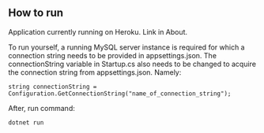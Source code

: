 ## How to run
Application currently running on Heroku. Link in About.

To run yourself, a running MySQL server instance is required for which a connection string needs to be provided in appsettings.json. The connectionString variable in Startup.cs also needs to be changed to acquire the connection string from appsettings.json.
Namely: 
```
string connectionString = Configuration.GetConnectionString("name_of_connection_string");
```
After, run command:
```
dotnet run
```
